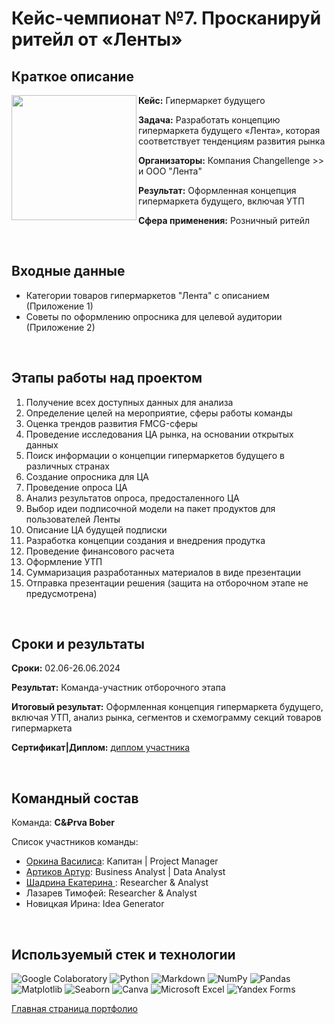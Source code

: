 # Кейс-чемпионат №7. Просканируй ритейл от «Ленты»

## Краткое описание

<img src="https://github.com/ArturArtikov/Portfolio/blob/main/1_media/3_case_championships_projects/case_projects7.pn" height=200 align="left"> 

__Кейс:__ Гипермаркет будущего

__Задача:__ Разработать концепцию гипермаркета будущего «Лента», которая соответствует тенденциям развития рынка

__Организаторы:__ Компания Changellenge >> и ООО "Лента"

__Результат:__ Оформленная концепция гипермаркета будущего, включая УТП

__Сфера применения:__ Розничный ритейл

<br/>

## Входные данные

* Категории товаров гипермаркетов "Лента" с описанием (Приложение 1)
* Советы по оформлению опросника для целевой аудитории (Приложение 2)

<br/>

## Этапы работы над проектом

1. Получение всех доступных данных для анализа
2. Определение целей на мероприятие, сферы работы команды
3. Оценка трендов развития FMCG-сферы
4. Проведение исследования ЦА рынка, на основании открытых данных
5. Поиск информации о концепции гипермаркетов будущего в различных странах
6. Создание опросника для ЦА
7. Проведение опроса ЦА
8. Анализ результатов опроса, предосталенного ЦА
9. Выбор идеи подписочной модели на пакет продуктов для пользователей Ленты
10. Описание ЦА будущей подписки
11. Разработка концепции создания и внедрения продутка
12. Проведение финансового расчета
13. Оформление УТП
14. Суммаризация разработанных материалов в виде презентации
15. Отправка презентации решения (защита на отборочном этапе не предусмотрена)

<br/>

## Сроки и результаты

__Сроки:__ 02.06-26.06.2024

__Результат:__ Команда-участник отборочного этапа

__Итоговый результат:__ Оформленная концепция гипермаркета будущего, включая УТП, анализ рынка, сегментов и схемограмму секций товаров гипермаркета

__Сертификат|Диплом:__ [диплом участника](https://github.com/ArturArtikov/Portfolio/blob/main/1_media/4_certificates/%D0%9F%D1%80%D0%BE%D1%81%D0%BA%D0%B0%D0%BD%D0%B8%D1%80%D1%83%D0%B8%CC%86%20%D1%80%D0%B8%D1%82%D0%B5%D0%B8%CC%86%D0%BB%20-%202024.%20%D0%94%D0%B8%D0%BF%D0%BB%D0%BE%D0%BC%20%D1%83%D1%87%D0%B0%D1%81%D1%82%D0%BD%D0%B8%D0%BA%D0%B0.%20%D0%90%D1%80%D1%82%D1%83%D1%80%20%D0%90%D1%80%D1%82%D0%B8%D0%BA%D0%BE%D0%B2.pdf)

<br/>

## Командный состав

Команда: __C&₽rva Bober__

Список участников команды:

* [Оркина Василиса](https://t.me/l_BaNsHeE): Капитан | Project Manager
* [Артиков Артур](https://t.me/ArturArtikov): Business Analyst | Data Analyst
* [Шадрина Екатерина ](https://t.me/shadrina_es): Researcher & Analyst
* Лазарев Тимофей: Researcher & Analyst
* Новицкая Ирина: Idea Generator

<br/>

## Используемый стек и технологии

![Google Colaboratory](https://img.shields.io/badge/Google%20Colaboratory-ffffff.svg?style=for-the-badge&logo=google-colab&logoColor=orange)
![Python](https://img.shields.io/badge/python-3670A0?style=for-the-badge&logo=python&logoColor=ffdd54)
![Markdown](https://img.shields.io/badge/markdown-%23000000.svg?style=for-the-badge&logo=markdown&logoColor=white)
![NumPy](https://img.shields.io/badge/numpy-%23013243.svg?style=for-the-badge&logo=numpy&logoColor=white)
![Pandas](https://img.shields.io/badge/pandas-%23150458.svg?style=for-the-badge&logo=pandas&logoColor=white)
![Matplotlib](https://img.shields.io/badge/Matplotlib-%23ffffff.svg?style=for-the-badge&logo=Matplotlib&logoColor=black)
![Seaborn](https://img.shields.io/badge/Seaborn-%231F6F70.svg?style=for-the-badge)
![Canva](https://img.shields.io/badge/Canva-%2300C4CC.svg?style=for-the-badge&logo=Canva&logoColor=white)
![Microsoft Excel](https://img.shields.io/badge/Microsoft_Excel-217346?style=for-the-badge&logo=microsoft-excel&logoColor=white)
![Yandex Forms](https://img.shields.io/badge/Yandex_Forms-%235e9291.svg?style=for-the-badge)

[Главная страница портфолио](https://github.com/ArturArtikov/Portfolio/blob/main/README.md)
